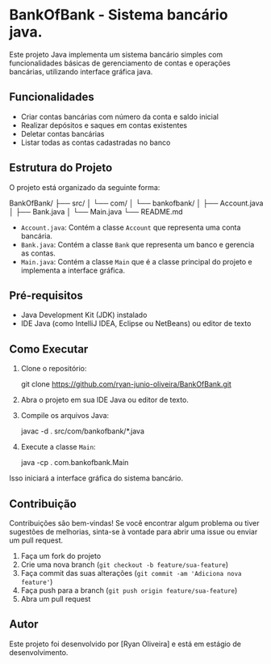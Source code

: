 # BankOfBank - Sistema bancário java.

Este projeto Java implementa um sistema bancário simples com funcionalidades básicas de gerenciamento de contas e operações bancárias, utilizando interface gráfica java.

## Funcionalidades

- Criar contas bancárias com número da conta e saldo inicial
- Realizar depósitos e saques em contas existentes
- Deletar contas bancárias
- Listar todas as contas cadastradas no banco

## Estrutura do Projeto

O projeto está organizado da seguinte forma:

BankOfBank/
├── src/
│   └── com/
│       └── bankofbank/
│           ├── Account.java
│           ├── Bank.java
│           └── Main.java
└── README.md

- `Account.java`: Contém a classe `Account` que representa uma conta bancária.
- `Bank.java`: Contém a classe `Bank` que representa um banco e gerencia as contas.
- `Main.java`: Contém a classe `Main` que é a classe principal do projeto e implementa a interface gráfica.

## Pré-requisitos

- Java Development Kit (JDK) instalado
- IDE Java (como IntelliJ IDEA, Eclipse ou NetBeans) ou editor de texto

## Como Executar

1. Clone o repositório:

   git clone https://github.com/ryan-junio-oliveira/BankOfBank.git

2. Abra o projeto em sua IDE Java ou editor de texto.

4. Compile os arquivos Java:

   javac -d . src/com/bankofbank/*.java

4. Execute a classe `Main`:

   java -cp . com.bankofbank.Main

Isso iniciará a interface gráfica do sistema bancário.

## Contribuição

Contribuições são bem-vindas! Se você encontrar algum problema ou tiver sugestões de melhorias, sinta-se à vontade para abrir uma issue ou enviar um pull request.

1. Faça um fork do projeto
2. Crie uma nova branch (`git checkout -b feature/sua-feature`)
3. Faça commit das suas alterações (`git commit -am 'Adiciona nova feature'`)
4. Faça push para a branch (`git push origin feature/sua-feature`)
5. Abra um pull request

## Autor

Este projeto foi desenvolvido por [Ryan Oliveira] e está em estágio de desenvolvimento.
